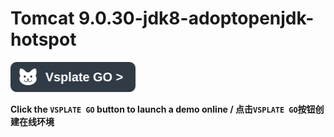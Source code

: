 # Tomcat 9.0.30-jdk8-adoptopenjdk-hotspot

<a href="https://www.vsplate.com/?docker-compose=https://github.com/vsplate/dcenvs/tomcat/9.0.30-jdk8-adoptopenjdk-hotspot"><img alt="VSPLATE GO" src="https://raw.githubusercontent.com/vsplate/images/master/vsgo_btn.png" width="200px"></a>

**Click the `VSPLATE GO` button to launch a demo online / 点击`VSPLATE GO`按钮创建在线环境**
